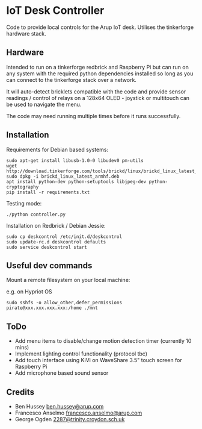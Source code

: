 # IoT Desk Controller
Code to provide local controls for the Arup IoT desk. Utilises the tinkerforge hardware stack.

## Hardware
Intended to run on a tinkerforge redbrick and Raspberry Pi but can run on any system with the required python dependencies installed so long as you can connect to the tinkerforge stack over a network.

It will auto-detect bricklets compatible with the code and provide sensor readings / control of relays on a 128x64 OLED - joystick or multitouch can be used to navigate the menu.

The code may need running multiple times before it runs successfully.

## Installation
Requirements for Debian based systems:
```
sudo apt-get install libusb-1.0-0 libudev0 pm-utils
wget http://download.tinkerforge.com/tools/brickd/linux/brickd_linux_latest_armhf.deb
sudo dpkg -i brickd_linux_latest_armhf.deb
apt install python-dev python-setuptools libjpeg-dev python-cryptography 
pip install -r requirements.txt
```


Testing mode:
```
./python controller.py
```

Installation on Redbrick / Debian Jessie:
```
sudo cp deskcontrol /etc/init.d/deskcontrol
sudo update-rc.d deskcontrol defaults
sudo service deskcontrol start
```

## Useful dev commands

Mount a remote filesystem on your local machine:

e.g. on Hypriot OS

```
sudo sshfs -o allow_other,defer_permissions pirate@xxx.xxx.xxx.xxx:/home ./mnt
```

## ToDo
* Add menu items to disable/change motion detection timer (currently 10 mins)
* Implement lighting control functionality (protocol tbc)
* Add touch interface using KiVi on WaveShare 3.5" touch screen for Raspberry Pi
* Add microphone based sound sensor

## Credits
* Ben Hussey <ben.hussey@arup.com>
* Francesco Anselmo <francesco.anselmo@arup.com>
* George Ogden <2287@trinity.croydon.sch.uk>

